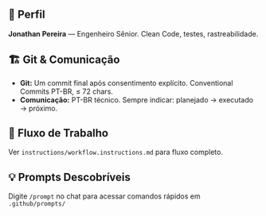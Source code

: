 ## 👤 Perfil
**Jonathan Pereira** — Engenheiro Sênior. Clean Code, testes, rastreabilidade.

## 🏗️ Git & Comunicação  
* **Git:** Um commit final após consentimento explícito. Conventional Commits PT-BR, ≤ 72 chars.
* **Comunicação:** PT-BR técnico. Sempre indicar: planejado → executado → próximo.

## 🔄 Fluxo de Trabalho
Ver `instructions/workflow.instructions.md` para fluxo completo.

## 💡 Prompts Descobríveis
Digite `/prompt` no chat para acessar comandos rápidos em `.github/prompts/`
